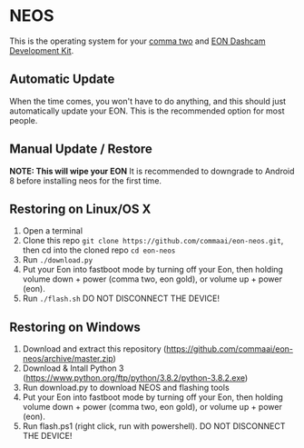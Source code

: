 NEOS
======

This is the operating system for your [comma two](https://comma.ai/shop/products/comma-two-devkit) and [EON Dashcam Development Kit](https://shop.comma.ai/products/eon-dashcam-devkit).

Automatic Update
------

When the time comes, you won't have to do anything, and this should just automatically update your EON. This is the recommended option for most people.

Manual Update / Restore
------

<b>NOTE: This will wipe your EON</b>
It is recommended to downgrade to Android 8 before installing neos for the first time.

Restoring on Linux/OS X
------

1. Open a terminal
2. Clone this repo `git clone https://github.com/commaai/eon-neos.git`, then cd into the cloned repo `cd eon-neos`
3. Run `./download.py`
4. Put your Eon into fastboot mode by turning off your Eon, then holding volume down + power (comma two, eon gold), or volume up + power (eon).
5. Run `./flash.sh` DO NOT DISCONNECT THE DEVICE!

Restoring on Windows
------
1. Download and extract this repository (https://github.com/commaai/eon-neos/archive/master.zip)
2. Download & Intall Python 3 (https://www.python.org/ftp/python/3.8.2/python-3.8.2.exe)
3. Run download.py to download NEOS and flashing tools
4. Put your Eon into fastboot mode by turning off your Eon, then holding volume down + power (comma two, eon gold), or volume up + power (eon).
5. Run flash.ps1 (right click, run with powershell). DO NOT DISCONNECT THE DEVICE!

